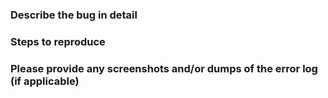 ### Describe the bug in detail

### Steps to reproduce

### Please provide any screenshots and/or dumps of the error log (if applicable)